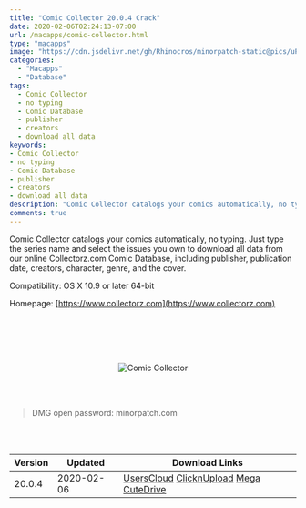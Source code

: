 ```yaml
---
title: "Comic Collector 20.0.4 Crack"
date: 2020-02-06T02:24:13-07:00
url: /macapps/comic-collector.html
type: "macapps"
image: "https://cdn.jsdelivr.net/gh/Rhinocros/minorpatch-static@pics/uPic/4YNd6K.png"
categories:
  - "Macapps"
  - "Database"
tags:
  - Comic Collector
  - no typing
  - Comic Database
  - publisher
  - creators
  - download all data
keywords:
- Comic Collector
- no typing
- Comic Database
- publisher
- creators
- download all data
description: "Comic Collector catalogs your comics automatically, no typing. Just type the series name and select the issues you own to download all data from our online Collectorz.com Comic Database"
comments: true
---
```


Comic Collector catalogs your comics automatically, no typing. Just type the series name and select the issues you own to download all data from our online Collectorz.com Comic Database, including publisher, publication date, creators, character, genre, and the cover.



Compatibility: OS X 10.9 or later 64-bit

Homepage: [https://www.collectorz.com](https://www.collectorz.com)

<br/>
<br/>
<script async src="https://pagead2.googlesyndication.com/pagead/js/adsbygoogle.js"></script>
<ins class="adsbygoogle"
     style="display:block; text-align:center;"
     data-ad-layout="in-article"
     data-ad-format="fluid"
     data-ad-client="ca-pub-8746275014476192"
     data-ad-slot="5144997159"></ins>
<script>
     (adsbygoogle = window.adsbygoogle || []).push({});
</script>
<br/>
<br/>


<center>

![Comic Collector](https://cdn.jsdelivr.net/gh/Rhinocros/minorpatch-static@pics/uPic/WCSRw8.jpg)

</center>

<br/>
<br/>


> DMG open password: minorpatch.com

<br/>

<br/>
<div id="history_version" class="history_version">

| Version | Updated | Download Links |
| ---- | ---- | ---- |
| 20.0.4 | 2020-02-06 | [UsersCloud](https://ouo.io/S9Ywmm)   [ClicknUpload](https://ouo.io/XJxYuF)   [Mega](https://ouo.io/CkHKPQ)   [CuteDrive](https://ouo.io/E4FGXM) |

</div>
